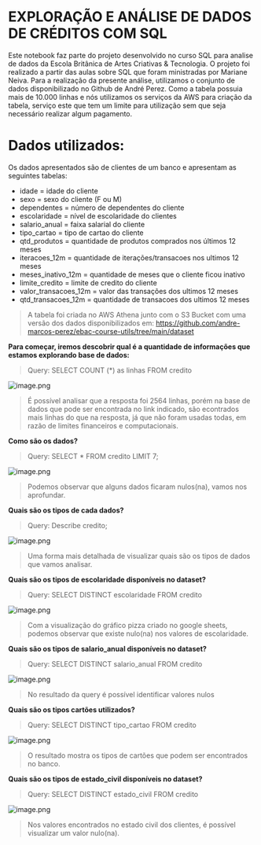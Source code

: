  # EXPLORAÇÃO E ANÁLISE DE DADOS DE CRÉDITOS COM SQL
Este notebook faz parte do projeto desenvolvido no curso SQL para analise de dados da Escola Britânica de Artes Criativas & Tecnologia. O projeto foi realizado a partir das aulas sobre SQL que foram ministradas por Mariane Neiva.
Para a realização da presente análise, utilizamos o conjunto de dados disponibilizado no Github de André Perez. Como a tabela possuia mais de 10.000 linhas e nós utilizamos os serviços da AWS para criação da tabela, serviço este que tem um limite para utilização sem que seja necessário realizar algum pagamento.


# Dados utilizados:

Os dados apresentados são de clientes de um banco e apresentam as seguintes tabelas:

* idade = idade do cliente
* sexo = sexo do cliente (F ou M)
* dependentes = número de dependentes do cliente
* escolaridade = nível de escolaridade do clientes
* salario_anual = faixa salarial do cliente
* tipo_cartao = tipo de cartao do cliente
* qtd_produtos = quantidade de produtos comprados nos últimos 12 meses
* iteracoes_12m = quantidade de iterações/transacoes nos ultimos 12 meses
* meses_inativo_12m = quantidade de meses que o cliente ficou inativo
* limite_credito = limite de credito do cliente
* valor_transacoes_12m = valor das transações dos ultimos 12 meses
* qtd_transacoes_12m = quantidade de transacoes dos ultimos 12 meses

>A tabela foi criada no AWS Athena junto com o S3 Bucket com uma versão dos dados disponibilizados em: https://github.com/andre-marcos-perez/ebac-course-utils/tree/main/dataset


**Para começar, iremos descobrir qual é a quantidade de informações que estamos explorando base de dados:**

> Query: SELECT COUNT (*) as linhas FROM credito

![image.png](attachment:af53696c-fab7-47dc-a9ad-5782a697d6ea.png)

> É possível analisar que a resposta foi 2564 linhas, porém na base de dados que pode ser encontrada no link indicado, são econtrados mais linhas do que na resposta, já que não foram usadas todas, em razão de limites financeiros e computacionais.


**Como são os dados?**
> Query: SELECT * FROM credito LIMIT 7;

![image.png](attachment:3cf78c9a-30b6-46b7-ab90-e21197990fe3.png)
> Podemos observar que alguns dados ficaram nulos(na), vamos nos aprofundar.

**Quais são os tipos de cada dados?**
> Query: Describe credito;

![image.png](attachment:cbfdf229-df4e-49f9-b572-13beb59d02c1.png)
> Uma forma mais detalhada de visualizar quais são os tipos de dados que vamos analisar.

**Quais são os tipos de escolaridade disponíveis no dataset?**
> Query: SELECT DISTINCT escolaridade FROM credito

![image.png](attachment:8557ba26-ee46-4539-8669-610fd3415cc4.png)

> Com a visualização do gráfico pizza criado no google sheets, podemos observar que existe nulo(na) nos valores de escolaridade.

**Quais são os tipos de salario_anual disponíveis no dataset?**
> Query: SELECT DISTINCT salario_anual FROM credito

![image.png](attachment:cba09206-79cb-47b7-9684-b470dbb51c62.png)

> No resultado da query é possível identificar valores nulos 

**Quais são os tipos cartões utilizados?**
> Query: SELECT DISTINCT tipo_cartao FROM credito

![image.png](attachment:2af8a4f8-8f81-4201-9d02-85cfb52e76ef.png)
> O resultado mostra os tipos de cartões que podem ser encontrados no banco.

**Quais são os tipos de estado_civil disponíveis no dataset?**
> Query: SELECT DISTINCT estado_civil FROM credito

![image.png](attachment:3bebd543-46c6-4253-838c-a1540b6b3e6c.png)

> Nos valores encontrados no estado civil dos clientes, é possível visualizar um valor nulo(na).
